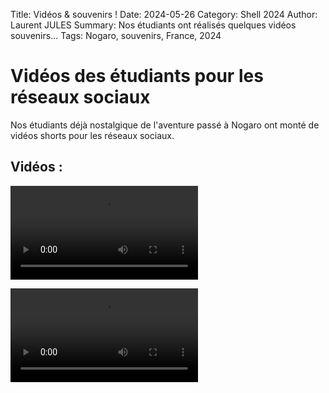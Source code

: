 Title: Vidéos & souvenirs !
Date: 2024-05-26
Category: Shell 2024
Author: Laurent JULES
Summary: Nos étudiants ont réalisés quelques vidéos souvenirs... 
Tags: Nogaro, souvenirs, France, 2024


# Vidéos des étudiants pour les réseaux sociaux 

Nos étudiants déjà nostalgique de l'aventure passé à Nogaro ont monté de vidéos shorts pour les réseaux sociaux.

## Vidéos :

<video controls src="../../../videos/Shell-2024/videos-etudiants/Video-2024-05-25-at-21-57-55.mp4" title="Aventure Shell 2024"></video>

<video controls src="../../../videos/Shell-2024/videos-etudiants/Video-2024-05-25-at-21-57-56.mp4" title="Souvenir Shell 2024"></video>
